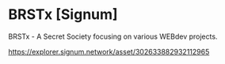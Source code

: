 # BRSTx [Signum]

BRSTx - A Secret Society focusing on various WEBdev projects.

https://explorer.signum.network/asset/302633882932112965

